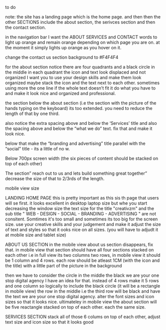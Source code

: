 to do

note: the site has a landing page which is the home page. and then then the other SECTIONS include the about section, the serivces section and then the contact section.

in the navigation bar I want the ABOUT SERVICES and CONTACT  words to light up orange and remain orange depending on which page you are on. 
at the moment it simply lights up orange as you hover on it.

change the contact us section background to #F4F4F4

for the about section
notice there are four quadrants and a black circle in the middle
in each quadrant the icon and text look displaced and not organized
I want you to use your design skills and make them look organized
maybe stack the icon and the text next to each other. sometimes using more the one line if the whole text doesn’t fit it
do what you have to and make it look nice and organized and professional.


the section below the about section (i.e the section with the picture of the hands typing on the keyboard)  its too extended. you need to reduce the length of that by one third.

also notice the extra spacing above and below the ‘Services’ title and also the spacing above and below the “what we do” text. fix that and make it look nice.

below that make the “branding and advertising” title parallel with the “social” title - its a little of no w.

Below 700px screen width (the six pieces of content should be stacked on top of each other)


The section” reach out to us and lets build something great together” decrease the size of that to  2/3rds of the length.



mobile view size

LANDING HOME PAGE
this is pretty important as this sis th page that users will se first.
it looks excellent in desktop laptop size but whe you start decreasing the window size the text size for the title "creativzm" and the sub title " WEB - DESIGN - SOCIAL - BRANDING - ADVERTISING " are not consitent. Somtimes it's too small and sometimes its too big for the screen size.
use your creative skills and your judgement  and make it adjust the size of text and styles so that it ooks nice on all sizes.  (you will have to adjudt it at mobile size and tablet size)


ABOUT US SECTION
in the mobile view about us section disappears, fix that.
in mobile view that section should have all four sections stacked on each other
i.e in full view its two columns two rows, in mobile view it should be 1 column and 4 rows. each row should be atleast 1CM (with the icon and the title) with a little part of the picture in the background

 then we have to consider the circle in the middle the black we are your one stop digital agency
I have an idea for that. instead of 4 rows make it 5 rows and one column  so logically to include the black circle (it will be a rectangle in mobile view) the row in the middle i.e the third row will be black and have the text we are your one stop digital agency. alter the font sizes and icon sizes so that it looks nice.
ultimateley in mobile view the about section will be five reactangle stacked on top of each other. each the same size.

SERVICES SECTION
stack all of those 6 colums on top of each other, adjust text size and icon size so that it looks good
